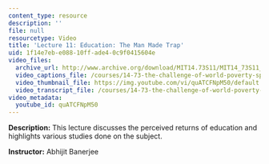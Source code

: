 ```yaml
---
content_type: resource
description: ''
file: null
resourcetype: Video
title: 'Lecture 11: Education: The Man Made Trap'
uid: 1f14e7eb-e088-10ff-ade4-0c9f0415604e
video_files:
  archive_url: http://www.archive.org/download/MIT14.73S11/MIT14_73S11_lec11_300k.mp4
  video_captions_file: /courses/14-73-the-challenge-of-world-poverty-spring-2011/7feb3ca58dbe5c8c8dcce120a1e806c7_quATCFNpM50.vtt
  video_thumbnail_file: https://img.youtube.com/vi/quATCFNpM50/default.jpg
  video_transcript_file: /courses/14-73-the-challenge-of-world-poverty-spring-2011/22d8988ca1cd50175128f5f41328b75a_quATCFNpM50.pdf
video_metadata:
  youtube_id: quATCFNpM50
---
```


**Description:** This lecture discusses the perceived returns of education and highlights various studies done on the subject.

**Instructor:** Abhijit Banerjee